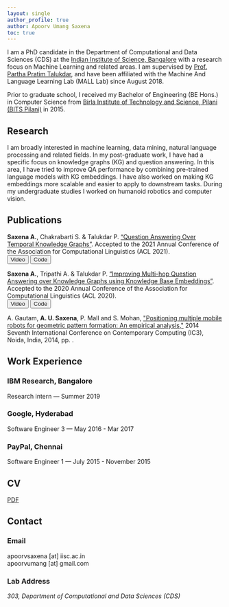 ```yaml
---
layout: single
author_profile: true
author: Apoorv Umang Saxena
toc: true
---
```


I am a PhD candidate in the Department of Computational and Data Sciences (CDS) at the [Indian Institute of Science, Bangalore](https://www.iisc.ac.in/) with a research focus on Machine Learning and related areas. I am supervised by [Prof. Partha Pratim Talukdar](http://talukdar.net/), and have been affiliated with the Machine And Language Learning Lab (MALL Lab) since August 2018.

Prior to graduate school, I received my Bachelor of Engineering (BE Hons.) in Computer Science from [Birla Institute of Technology and Science, Pilani (BITS Pilani)](http://www.bits-pilani.ac.in/) in 2015.

## Research

I am broadly interested in machine learning, data mining, natural language processing and related fields. In my post-graduate work, I have had a specific focus on knowledge graphs (KG) and question answering. In this area, I have tried to improve QA performance by combining pre-trained language models with KG embeddings. I have also worked on making KG embeddings more scalable and easier to apply to downstream tasks.
During my undergraduate studies I worked on humanoid robotics and computer vision.


## Publications
**Saxena A.**, Chakrabarti S. & Talukdar P. [“Question Answering Over Temporal Knowledge Graphs”](https://arxiv.org/abs/2106.01515). Accepted to the 2021 Annual Conference of the Association for Computational Linguistics (ACL 2021).<br>
<button>
<a style="text-decoration: none;" href="https://underline.io/lecture/25744-question-answering-over-temporal-knowledge-graphs"><i class="fas fa-video"></i> Video</a>
</button>
<button>
<a style="text-decoration: none;" href="https://github.com/apoorvumang/CronKGQA"><i class="fab fa-fw fa-github" aria-hidden="true"></i> Code</a>
</button>

**Saxena A.**, Tripathi A. & Talukdar P. [“Improving Multi-hop Question Answering over Knowledge Graphs using Knowledge Base Embeddings”](https://malllabiisc.github.io/publications/papers/final_embedkgqa.pdf). Accepted to the 2020 Annual Conference of the Association for Computational Linguistics (ACL 2020).<br>
<button>
<a style="text-decoration: none;" href="https://virtual.acl2020.org/paper_main.412.html"><i class="fas fa-video"></i> Video</a>
</button>
<button>
<a style="text-decoration: none;" href="https://github.com/malllabiisc/EmbedKGQA"><i class="fab fa-fw fa-github" aria-hidden="true"></i> Code</a>
</button>

A. Gautam, __A. U. Saxena__, P. Mall and S. Mohan, ["Positioning multiple mobile robots for geometric pattern formation: An empirical analysis,"](https://www.computer.org/csdl/proceedings/ic3/2014/5172/00/06897242-abs.html) 2014 Seventh International Conference on Contemporary Computing (IC3), Noida, India, 2014, pp. . 


## Work Experience

### IBM Research, Bangalore
Research intern — Summer 2019

### Google, Hyderabad
Software Engineer 3 — May 2016 - Mar 2017

### PayPal, Chennai
Software Engineer 1 — July 2015 - November 2015

## CV

[PDF]({{site.url}}/download/CV.pdf)

## Contact

### Email

apoorvsaxena [at] iisc.ac.in
<br />
apoorvumang [at] gmail.com

### Lab Address

_303, Department of Computational and Data Sciences (CDS)_

